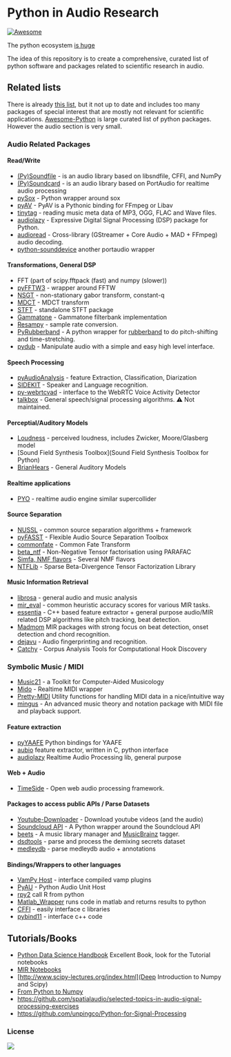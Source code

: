 # Python in Audio Research
[![Awesome](https://cdn.rawgit.com/sindresorhus/awesome/d7305f38d29fed78fa85652e3a63e154dd8e8829/media/badge.svg)](https://github.com/sindresorhus/awesome)

The python ecosystem [is huge](http://anvaka.github.io/pm/#/galaxy/python?cx=-2700&cy=377&cz=5622&lx=-0.0869&ly=-0.2315&lz=-0.0338&lw=0.9684&ml=150&s=1.75&l=1&v=2015-09-27T13-00-00Z)

The idea of this repository is to create a comprehensive, curated list of python software and packages related to scientific research in audio. 

## Related lists
 
There is already [this list](https://wiki.python.org/moin/PythonInMusic), but it not up to date and includes too many packages of special interest that are mostly not relevant for scientific applications. [Awesome-Python](https://github.com/vinta/awesome-python) is large curated list of python packages. However the audio section is very small. 

### Audio Related Packages

#### Read/Write

* [(Py)Soundfile](https://github.com/bastibe/PySoundFile) - is an audio library based on libsndfile, CFFI, and NumPy
* [(Py)Soundcard](https://github.com/bastibe/PySoundCard) - is an audio library based on PortAudio for realtime audio processing
* [pySox](https://github.com/rabitt/pysox) - Python wrapper around sox
* [pyAV](https://mikeboers.github.io/PyAV) - PyAV is a Pythonic binding for FFmpeg or Libav
* [tinytag](https://github.com/devsnd/tinytag) - reading music meta data of MP3, OGG, FLAC and Wave files.
* [audiolazy](https://github.com/danilobellini/audiolazy) - Expressive Digital Signal Processing (DSP) package for Python.
* [audioread](https://github.com/beetbox/audioread) - Cross-library (GStreamer + Core Audio + MAD + FFmpeg) audio decoding.
* [python-sounddevice](https://github.com/spatialaudio/python-sounddevice) another portaudio wrapper

#### Transformations, General DSP

* FFT (part of scipy.fftpack (fast) and numpy (slower))
* [pyFFTW3](https://github.com/pyFFTW/pyFFTW) - wrapper around FFTW 
* [NSGT](https://github.com/grrrr/nsgt) - non-stationary gabor transform, constant-q
* [MDCT](https://github.com/nils-werner/mdct) - MDCT transform
* [STFT](https://github.com/nils-werner/stft) - standalone STFT package
* [Gammatone](https://github.com/detly/gammatone) - Gammatone filterbank implementation
* [Resampy](https://github.com/bmcfee/resampy) - sample rate conversion.
* [PyRubberband](https://github.com/bmcfee/pyrubberband) - A python wrapper for [rubberband](http://breakfastquay.com/rubberband/) to do pitch-shifting and time-stretching.
* [pydub](https://github.com/jiaaro/pydub) - Manipulate audio with a simple and easy high level interface.

#### Speech Processing

* [pyAudioAnalysis](https://github.com/tyiannak/pyAudioAnalysis) - feature Extraction, Classification, Diarization
* [SIDEKIT](http://lium.univ-lemans.fr/sidekit/) - Speaker and Language recognition.
* [py-webrtcvad](https://github.com/wiseman/py-webrtcvad) -  interface to the WebRTC Voice Activity Detector
* [talkbox](http://scikits.appspot.com/talkbox) - General speech/signal processing algorithms. ⚠️ Not maintained. 

#### Perceptial/Auditory Models

* [Loudness](https://github.com/deeuu/loudness) - perceived loudness, includes Zwicker, Moore/Glasberg model
* [Sound Field Synthesis Toolbox](Sound Field Synthesis Toolbox for Python)
* [BrianHears](http://www.briansimulator.org/docs/index.html) - General Auditory Models

#### Realtime applications

* [PYO](https://github.com/belangeo/pyo) - realtime audio engine similar supercollider

#### Source Separation

* [NUSSL](https://github.com/interactiveaudiolab/nussl) - common source separation algorithms + framework
* [pyFASST](https://github.com/wslihgt/pyfasst) - Flexible Audio Source Separation Toolbox
* [commonfate](https://github.com/aliutkus/commonfate) - Common Fate Transform
* [beta_ntf](https://code.google.com/archive/p/beta-ntf/) - Non-Negative Tensor factorisation using PARAFAC
* [Simfa, NMF flavors](http://nimfa.biolab.si) - Several NMF flavors
* [NTFLib](https://github.com/stitchfix/NTFLib) - Sparse Beta-Divergence Tensor Factorization Library

#### Music Information Retrieval

* [librosa](https://github.com/librosa/librosa) - general audio and music analysis
* [mir_eval](https://github.com/craffel/mir_eval) - common heuristic accuracy scores for various MIR tasks.
* [essentia](http://essentia.upf.edu) - C++ based feature extractor + general purpose audio/MIR related DSP algorithms like pitch tracking, beat detection.
* [Madmom](https://github.com/CPJKU/madmom) MIR packages with strong focus on beat detection, onset detection and chord recognition.
* [dejavu](https://github.com/worldveil/dejavu) - Audio fingerprinting and recognition.
* [Catchy](https://github.com/jvbalen/catchy) - Corpus Analysis Tools for Computational Hook Discovery

### Symbolic Music / MIDI

* [Music21](http://web.mit.edu/music21/) - a Toolkit for Computer-Aided Musicology
* [Mido](https://mido.readthedocs.io/en/latest/) - Realtime MIDI wrapper 
* [Pretty-MIDI](https://github.com/craffel/pretty-midi) Utility functions for handling MIDI data in a nice/intuitive way
* [mingus](http://bspaans.github.io/python-mingus/) - An advanced music theory and notation package with MIDI file and playback support.

#### Feature extraction

* [pyYAAFE](http://yaafe.sourceforge.net) Python bindings for YAAFE
* [aubio](http://aubio.org/) feature extractor, written in C, python interface
* [audiolazy](https://github.com/danilobellini/audiolazy) Realtime Audio Processing lib, general purpose

#### Web + Audio

* [TimeSide](https://github.com/Parisson/TimeSide) - Open web audio processing framework.

#### Packages to access public APIs / Parse Datasets

* [Youtube-Downloader](https://github.com/rg3/youtube-dl) - Download youtube videos (and the audio)
* [Soundcloud API](https://github.com/soundcloud/soundcloud-python) - A Python wrapper around the Soundcloud API
* [beets](http://beets.io/) - A music library manager and [MusicBrainz](https://musicbrainz.org/) tagger.
* [dsdtools](https://github.com/faroit/dsdtools) - parse and process the demixing secrets dataset 
* [medleydb](https://github.com/marl/medleydb) - parse medleydb audio + annotations

#### Bindings/Wrappers to other languages

* [VamPy Host](https://code.soundsoftware.ac.uk/projects/vampy-host) - interface compiled vamp plugins
* [PyAU](https://github.com/simlmx/pyau) - Python Audio Unit Host
* [rpy2](http://rpy2.bitbucket.org/) call R from python
* [Matlab_Wrapper](https://github.com/mrkrd/matlab_wrapper) runs code in matlab and returns results to python
* [CFFI]() - easily interface c libraries
* [pybind11](https://pypi.python.org/pypi/pybind11) - interface c++ code

## Tutorials/Books

* [Python Data Science Handbook](https://github.com/jakevdp/PythonDataScienceHandbook) Excellent Book, look for the Tutorial notebooks
* [MIR Notebooks](http://musicinformationretrieval.com/)
* [http://www.scipy-lectures.org/index.html](Deep Introduction to Numpy and Scipy)
* [From Python to Numpy](http://www.labri.fr/perso/nrougier/from-python-to-numpy/)
* https://github.com/spatialaudio/selected-topics-in-audio-signal-processing-exercises
* https://github.com/unpingco/Python-for-Signal-Processing

### License

[![](https://i.creativecommons.org/l/by-nc/4.0/88x31.png)](http://creativecommons.org/licenses/by-nc/4.0/)
